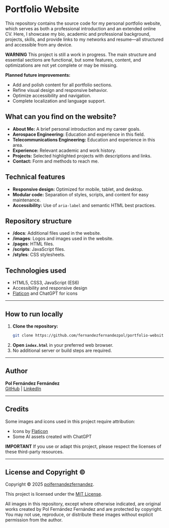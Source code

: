 # Portfolio Website

This repository contains the source code for my personal portfolio website, which serves as both a professional introduction and an extended online CV. Here, I showcase my bio, academic and professional background, projects, skills, and provide links to my networks and resume—all structured and accessible from any device.

**WARNING** This project is still a work in progress. The main structure and essential sections are functional, but some features, content, and optimizations are not yet complete or may be missing.

**Planned future improvements:**
- Add and polish content for all portfolio sections.
- Refine visual design and responsive behavior.
- Optimize accessibility and navigation.
- Complete localization and language support.

## What can you find on the website?

- **About Me:** A brief personal introduction and my career goals.
- **Aerospace Engineering:** Education and experience in this field.
- **Telecommunications Engineering:** Education and experience in this area.
- **Experience:** Relevant academic and work history.
- **Projects:** Selected highlighted projects with descriptions and links.
- **Contact:** Form and methods to reach me.

## Technical features

- **Responsive design:** Optimized for mobile, tablet, and desktop.
- **Modular code:** Separation of styles, scripts, and content for easy maintenance.
- **Accessibility:** Use of `aria-label` and semantic HTML best practices.

## Repository structure

- **/docs**: Additional files used in the website.
- **/images**: Logos and images used in the website.
- **/pages**: HTML files.
- **/scripts**: JavaScript files.
- **/styles**: CSS stylesheets.

## Technologies used

- HTML5, CSS3, JavaScript (ES6)
- Accessibility and responsive design
- [Flaticon](https://www.flaticon.com/) and ChatGPT for icons

---

## How to run locally

1. **Clone the repository:**
   ```bash
   git clone https://github.com/fernandezfernandezpol/portfolio-website.git
   ```
2. **Open `index.html`** in your preferred web browser.
3. No additional server or build steps are required.

---

## Author

**Pol Fernández Fernández**  
[GitHub](https://github.com/fernandezfernandezpol) | [LinkedIn](https://www.linkedin.com/in/pol-fernández-fernández-39b14b222)

---

## Credits

Some images and icons used in this project require attribution:
- Icons by [Flaticon](https://www.flaticon.com/)  
- Some AI assets created with ChatGPT

**IMPORTANT** If you use or adapt this project, please respect the licenses of these third-party resources.

---

## License and Copyright ©

Copyright © 2025 [polfernandezfernandez](https://github.com/fernandezfernandezpol).

This project is licensed under the [MIT License](../LICENSE.md).

All images in this repository, except where otherwise indicated, are original works created by Pol Fernández Fernández and are protected by copyright.  
You may not use, reproduce, or distribute these images without explicit permission from the author.